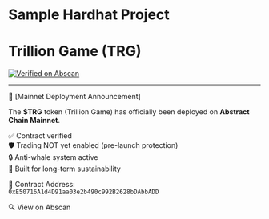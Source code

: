 # Sample Hardhat Project

# Trillion Game (TRG)

[![Verified on Abscan](https://img.shields.io/badge/Abscan-Mainnet--Verified-brightgreen?style=flat-square&logo=vercel)](https://abscan.org/address/0xE50716A1d4D91aa03e2b490c992B2628bDAbbADD)


---

🚀 [Mainnet Deployment Announcement]

The **$TRG** token (Trillion Game) has officially been deployed on **Abstract Chain Mainnet**.

✅ Contract verified  
🛡️ Trading NOT yet enabled (pre-launch protection)  
🔒 Anti-whale system active  
🧠 Built for long-term sustainability

📄 Contract Address:  
`0xE50716A1d4D91aa03e2b490c992B2628bDAbbADD`

🔍 View on Abscan
